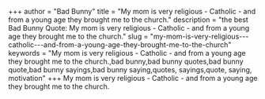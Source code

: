 +++
author = "Bad Bunny"
title = "My mom is very religious - Catholic - and from a young age they brought me to the church."
description = "the best Bad Bunny Quote: My mom is very religious - Catholic - and from a young age they brought me to the church."
slug = "my-mom-is-very-religious---catholic---and-from-a-young-age-they-brought-me-to-the-church"
keywords = "My mom is very religious - Catholic - and from a young age they brought me to the church.,bad bunny,bad bunny quotes,bad bunny quote,bad bunny sayings,bad bunny saying,quotes, sayings,quote, saying, motivation"
+++
My mom is very religious - Catholic - and from a young age they brought me to the church.

